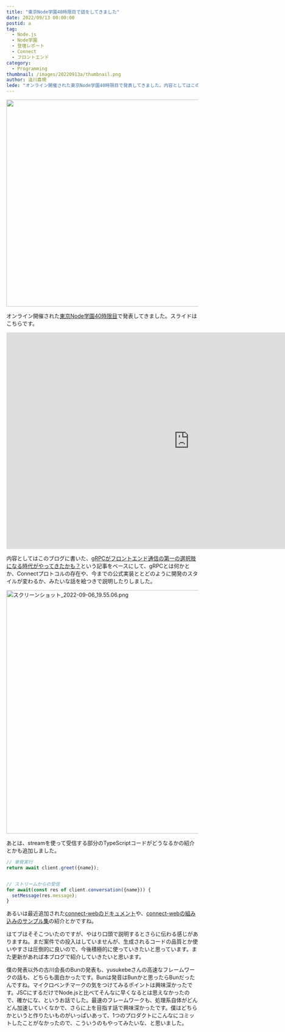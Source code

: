 ```yaml
---
title: "東京Node学園40時限目で話をしてきました"
date: 2022/09/13 00:00:00
postid: a
tag:
  - Node.js
  - Node学園
  - 登壇レポート
  - Connect
  - フロントエンド
category:
  - Programming
thumbnail: /images/20220913a/thumbnail.png
author: 澁川喜規
lede: "オンライン開催された東京Node学園40時限目で発表してきました。内容としてはこのブログに書いた、gRPCがフロントエンド通信の第一の選択肢になる時代がやってきたかも？という記事をベースにして、gRPCとは何かとか、Connectプロトコルの存在や、今までの公式実装ととどのように開発のスタイルが変わるか、みたいな話を絵つきで説明したりしました。"
---
```


<img src="/images/20220913a/2022-09-05_21.02.24.png" alt="" width="1200" height="544" loading="lazy">

オンライン開催された[東京Node学園40時限目](https://nodejs.connpass.com/event/258870/)で発表してきました。スライドはこちらです。

<iframe src="https://docs.google.com/presentation/d/e/2PACX-1vT-QRGzhwBhsx2BQIM1Ft1hx-hMhi-CauCeXCmmFiZvXbkmIhkJ57XvX-XZUQb3WrlqfTEd_2mAMpnW/embed?start=false&loop=false&delayms=3000" frameborder="0" width="960" height="569" allowfullscreen="true" mozallowfullscreen="true" webkitallowfullscreen="true"></iframe>

内容としてはこのブログに書いた、[gRPCがフロントエンド通信の第一の選択肢になる時代がやってきたかも？](https://future-architect.github.io/articles/20220819a/)という記事をベースにして、gRPCとは何かとか、Connectプロトコルの存在や、今までの公式実装ととどのように開発のスタイルが変わるか、みたいな話を絵つきで説明したりしました。

<img src="/images/20220913a/スクリーンショット_2022-09-06_19.55.06.png" alt="スクリーンショット_2022-09-06_19.55.06.png" width="1200" height="640" loading="lazy">

あとは、streamを使って受信する部分のTypeScriptコードがどうなるかの紹介とかも追加しました。

```ts
// 単発実行
return await client.greet({name});


// ストリームからの受信
for await(const res of client.conversation({name})) {
  setMessage(res.message);
}
```

あるいは最近追加された[connect-webのドキュメント](https://connect.build/docs/web/getting-started/)や、[connect-webの組み込みのサンプル集](https://github.com/bufbuild/connect-web-integration)の紹介とかですね。

はてブはそそこついたのですが、やはり口頭で説明するとさらに伝わる感じがありますね。まだ案件での投入はしていませんが、生成されるコードの品質とか使いやすさは圧倒的に良いので、今後積極的に使っていきたいと思っています。また更新があれば本ブログで紹介していきたいと思います。

僕の発表以外の古川会長のBunの発表も、yusukebeさんの高速なフレームワークの話も、どちらも面白かったです。Bunは発音はBunかと思ったらBunだったんですね。マイクロベンチマークの気をつけてみるポイントは興味深かったです。JSCにするだけでNode.jsと比べてそんなに早くなるとは思えなかったので、確かにな、というお話でした。最速のフレームワークも、処理系自体がどんどん加速していくなかで、さらに上を目指す話で興味深かったです。僕はどちらかというと作りたいものがいっぱいあって、1つのプロダクトにこんなにコミットしたことがなかったので、こういうのもやってみたいな、と思いました。

